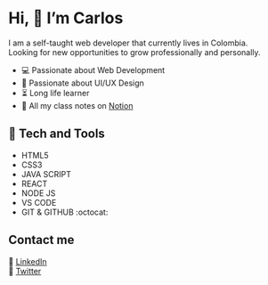 # Hi, 👋 I’m Carlos
I am a self-taught web developer that currently lives in Colombia.</br>
Looking for new opportunities to grow professionally and personally.

- :computer: Passionate about Web Development
- :art: Passionate about UI/UX Design
- :hourglass_flowing_sand: Long life learner
- :notebook_with_decorative_cover: All my class notes on [Notion](https://bit.ly/3fABDaF)

## :space_invader: Tech and Tools
- HTML5
- CSS3
- JAVA SCRIPT
- REACT
- NODE JS
- VS CODE
- GIT & GITHUB :octocat:

## Contact me
:iphone: [LinkedIn](https://bit.ly/3cP0iGN) </br>
:iphone: [Twitter](https://bit.ly/39HLKXg)

<!---
Kusagui/Kusagui is a ✨ special ✨ repository because its `README.md` (this file) appears on your GitHub profile.
You can click the Preview link to take a look at your changes.
--->

